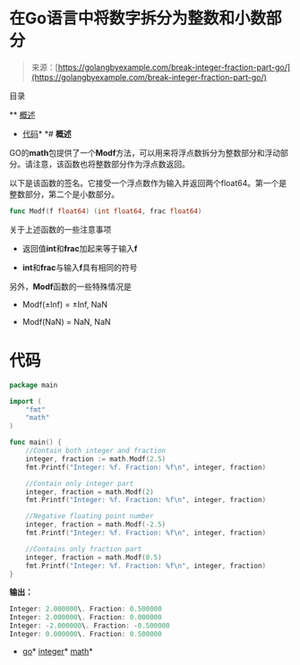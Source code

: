 <!--yml

类别：未分类

日期：2024-10-13 06:15:27

-->

# 在Go语言中将数字拆分为整数和小数部分

> 来源：[https://golangbyexample.com/break-integer-fraction-part-go/](https://golangbyexample.com/break-integer-fraction-part-go/)

目录

**   [概述](#Overview "Overview")

+   [代码](#Code "Code")*  *# **概述**

GO的**math**包提供了一个**Modf**方法，可以用来将浮点数拆分为整数部分和浮动部分。请注意，该函数也将整数部分作为浮点数返回。

以下是该函数的签名。它接受一个浮点数作为输入并返回两个float64。第一个是整数部分，第二个是小数部分。

```go
func Modf(f float64) (int float64, frac float64)
```

关于上述函数的一些注意事项

+   返回值**int**和**frac**加起来等于输入**f**

+   **int**和**frac**与输入**f**具有相同的符号

另外，**Modf**函数的一些特殊情况是

+   Modf(±Inf) = ±Inf, NaN

+   Modf(NaN) = NaN, NaN

# **代码**

```go
package main

import (
    "fmt"
    "math"
)

func main() {
    //Contain both integer and fraction
    integer, fraction := math.Modf(2.5)
    fmt.Printf("Integer: %f. Fraction: %f\n", integer, fraction)

    //Contain only integer part
    integer, fraction = math.Modf(2)
    fmt.Printf("Integer: %f. Fraction: %f\n", integer, fraction)

    //Negative floating point number
    integer, fraction = math.Modf(-2.5)
    fmt.Printf("Integer: %f. Fraction: %f\n", integer, fraction)

    //Contains only fraction part
    integer, fraction = math.Modf(0.5)
    fmt.Printf("Integer: %f. Fraction: %f\n", integer, fraction)
}
```

**输出：**

```go
Integer: 2.000000\. Fraction: 0.500000
Integer: 2.000000\. Fraction: 0.000000
Integer: -2.000000\. Fraction: -0.500000
Integer: 0.000000\. Fraction: 0.500000
```

+   [go](https://golangbyexample.com/tag/go/)*   [integer](https://golangbyexample.com/tag/integer/)*   [math](https://golangbyexample.com/tag/math/)*
